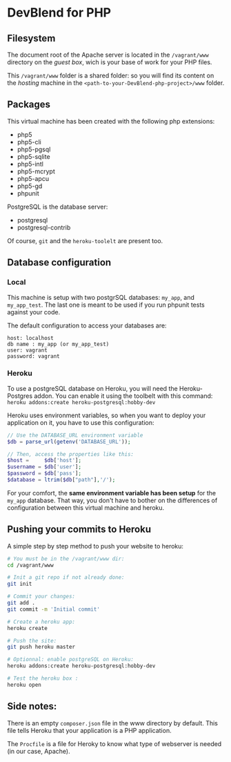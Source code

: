 # DevBlend for PHP

## Filesystem
 The document root of the Apache server is located in the `/vagrant/www` directory on the _guest box_, wich is your base of work for your PHP files.

This `/vagrant/www` folder is a shared folder: so you will find its content on the _hosting_ machine in the `<path-to-your-DevBlend-php-project>/www` folder.

## Packages
This virtual machine has been created with the following php extensions:

  - php5
  - php5-cli
  - php5-pgsql
  - php5-sqlite
  - php5-intl
  - php5-mcrypt
  - php5-apcu
  - php5-gd
  - phpunit

PostgreSQL is the database server:

  - postgresql
  - postgresql-contrib

Of course, `git` and the `heroku-toolelt` are present too.

## Database configuration

### Local
This machine is setup with two postgrSQL databases: `my_app`, and `my_app_test`.
The last one is meant to be used if you run phpunit tests against your code.

The default configuration to access your databases are:

```
host: localhost
db name : my_app (or my_app_test)
user: vagrant
password: vagrant
```

### Heroku
To use a postgreSQL database on Heroku, you will need the Heroku-Postgres addon. You can enable it using the toolbelt with this command: `heroku addons:create heroku-postgresql:hobby-dev`

Heroku uses environment variables, so when you want to deploy your application on it, you have to use this configuration:

```php
// Use the DATABASE_URL environment variable
$db = parse_url(getenv('DATABASE_URL'));

// Then, access the properties like this:
$host =     $db['host'];
$username = $db['user'];
$password = $db['pass'];
$database = ltrim($db["path"],'/');
```

For your comfort, the **same environment variable has been setup** for the `my_app` database. That way, you don't have to bother on the differences of configuration between this virtual machine and heroku.

## Pushing your commits to Heroku
A simple step by step method to push your website to heroku:

```bash
# You must be in the /vagrant/www dir:
cd /vagrant/www

# Init a git repo if not already done:
git init

# Commit your changes:
git add .
git commit -m 'Initial commit'

# Create a heroku app:
heroku create

# Push the site:
git push heroku master

# Optionnal: enable postgreSQL on Heroku:
heroku addons:create heroku-postgresql:hobby-dev

# Test the heroku box :
heroku open
```

## Side notes:

There is an empty `composer.json` file in the www directory by default. This file tells Heroku that your application is a PHP application.

The `Procfile` is a file for Heroky to know what type of webserver is needed (in our case, Apache).
